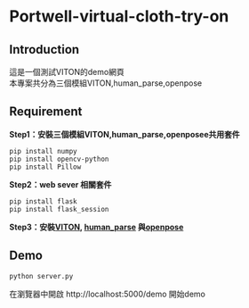 # Portwell-virtual-cloth-try-on
## Introduction
這是一個測試VITON的demo網頁<br/>
本專案共分為三個模組VITON,human_parse,openpose
## Requirement
**Step1：安裝三個模組VITON,human_parse,openposee共用套件**
```
pip install numpy
pip install opencv-python
pip install Pillow
```
**Step2：web sever 相關套件**
```
pip install flask
pip install flask_session
```
**Step3：安裝[VITON](./VITON/README.md), [human_parse](./human_parse_LIP/README.md) 與[openpose](./openpose_python/README.md)**


## Demo
```
python server.py
```
在瀏覽器中開啟 http://localhost:5000/demo 開始demo